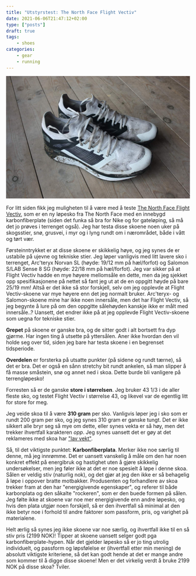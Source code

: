```yaml
---
title: "Utstyrstest: The North Face Flight Vectiv"
date: 2021-06-06T21:47:12+02:00
type: ["posts"]
draft: true
tags:
    - shoes
categories:
    - gear
    - running
---
```


![The North Face Flight Vectiv løpesko](posts/the-north-face-flight-vectiv-test/1.jpg)

For litt siden fikk jeg muligheten til å være med å teste [The North Face Flight Vectiv](https://www.thenorthface.com/shop/mens-flight-vectiv-nf0a4t3l),
som er en ny løpesko fra The North Face med en innebygd karbonfiberplate (siden
det funka så bra for Nike og for gateløping, så må det jo prøves i terrenget
også). Jeg har testa disse skoene noen uker på skogsstier, snø, grusvei, i
myr og i lyng rundt om i nærområdet, både i vått og tørt vær.

Førsteinntrykket er at disse skoene er skikkelig høye, og jeg synes de er
ustabile på ujevne og tekniske stier. Jeg løper vanligvis med
litt lavere sko i terrenget, Arc'teryx Norvan SL (høyde: 19/12 mm på
hæl/forfot) og Salomon S/LAB Sense 8 SG (høyde: 22/18 mm på hæl/forfot). Jeg
var sikker på at Flight Vectiv hadde en mye høyere mellomsåle en dette, men da
jeg sjekket opp spesifikasjonene på nettet så fant jeg ut at de en oppgitt høyde på bare
25/19 mm! Altså er det ikke så stor forskjell, selv om jeg opplevde at Flight
Vectiv-skoene var mye høyere enn det jeg normalt bruker. Arc'teryx- og
Salomon-skoene mine har ikke noen innersåle, men det har Flight Vectiv, så jeg
begynte å lure på om den oppgitte sålehøyden kanskje ikke er målt med
innersåle..? Uansett, det endrer ikke på at jeg opplevde Flight Vectiv-skoene
som uegna for tekniske stier.

**Grepet** på skoene er ganske bra, og de sitter godt i alt bortsett fra dyp
gjørme. Har ingen ting å utsette på yttersålen. Aner ikke hvordan den vil holde
seg over tid, siden jeg bare har testa skoene i en begrenset tidsperiode.

**Overdelen** er forsterka på utsatte punkter (på sidene og rundt tærne), så
det er bra. Det er også en sånn stretchy bit rundt ankelen, så man slipper å få
masse småstein, snø og annet ned i skoa. Dette burde bli vanligere på
terrengløpesko!

Forresten så er de ganske **store i størrelsen**. Jeg bruker 43 1/3 i de aller
fleste sko, og testet Flight Vectiv i størrelse 43, og likevel var de egentlig
litt for store for meg.

Jeg veide skoa til å være **310 gram** per sko. Vanligvis løper jeg i sko som
er rundt 200 gram per sko, og jeg synes 310 gram er ganske tungt. Det er ikke
sikkert alle bryr seg så mye om dette, eller synes vekta er så høy, men det
trekker ihvertfall karakteren *opp*. Jeg synes uansett det er gøy at det
reklameres med skoa har ["lav vekt"](https://www.antonsport.no/the-north-face-117-flight-vectiv-m-p18744/tnf-white-tnf-black-41-v119189).

Så, til det viktigste punktet: **Karbonfiberplata**. Merker ikke noe særlig til
denne, må jeg innrømme. Det er uansett vanskelig å måle om den har noen konkret
effekt på energibruk og hastighet uten å gjøre skikkelig undersøkelser, men jeg
føler ikke at det er noe spesielt å løpe i denne skoa. Sålen er veldig stiv
(naturlig nok), og det gjør at jeg den ikke er så behagelig å løpe i oppover
bratte motbakker. Produsenten og forhandlere av skoa trekker fram at den har
"energigivende egenskaper", og referer til både karbonplata og den såkalte
"rockeren", som er den buede formen på sålen. Jeg følte ikke at skoene var noe
mer energigivende enn andre løpesko, og hvis den plata utgjør noen forskjell,
så er den ihvertfall så minimal at den ikke betyr noe i forhold til andre
faktorer som passform, pris, og varighet på materialene. 

Helt ærlig så synes jeg ikke skoene var noe særlig, og ihvertfall ikke til en
så stiv pris (2199 NOK)! Tipper at skoene uansett selger godt pga
karbonfiberplate-hypen. Når det gjelder løpesko så er jo ting utrolig
individuelt, og passform og løpsfølelse er (ihvertfall etter min mening) de
absolutt viktigste kriteriene, så det kan godt hende at det er mange andre som
kommer til å digge disse skoene! Men er det virkelig verdt å bruke 2199 NOK på
disse skoa? Tviler.
